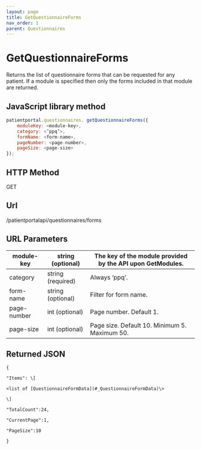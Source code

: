 ```yaml
---
layout: page
title: GetQuestionnaireForms
nav_order: 1
parent: Questionnaires
---
```


# GetQuestionnaireForms

Returns the list of questionnaire forms that can be requested for any patient. If a module is specified then only the forms included in that module are returned.

## JavaScript library method

```javascript
patientportal.questionnaires. getQuestionnaireForms({
    moduleKey: <module-key>,
    category: <’ppq’>,
    formName: <form-name>,
    pageNumber: <page-number>,
    pageSize: <page-size>
});
```

## HTTP Method

GET

## ****Url****

/patientportalapi/questionnaires/forms

## URL Parameters

| module-key | string (optional) | The key of the module provided by the API upon GetModules. |
| --- | --- | --- |
| category | string (required) | Always ‘ppq’. |
| form-name | string (optional) | Filter for form name. |
| page-number | int (optional) | Page number. Default 1. |
| page-size | int (optional) | Page size. Default 10. Minimum 5. Maximum 50. |

## Returned JSON

```
{

"Items": \[

<list of [QuestionnaireFormData](#_QuestionnaireFormData)\>

\]

"TotalCount":24,

"CurrentPage":1,

"PageSize":10

}
```
